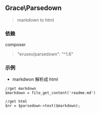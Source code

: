 ## Grace\Parsedown
> markdown to html

   ### 依赖

   composer
   >"erusev/parsedown": "^1.6"

   ### 示例

   - markdwon 解析成 html

   ```
   //get markdown
   $markdown = file_get_content('readme.md')

   //get html
   $nr = $parsedown->text($markdown);
   ```